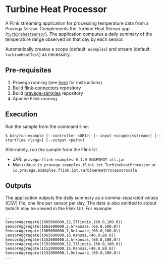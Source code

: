 # Turbine Heat Processor
A Flink streaming application for processing temperature data from a Pravega `Stream`. 
Complements the Turbine Heat Sensor app 
([`turbineheatsensor`](https://github.com/pravega/pravega-samples/scenarios/turbine-heat-sensor)). 
The application computes a daily summary of the temperature range observed on that day by each sensor.

Automatically creates a scope (default: `examples`) and stream (default: `turbineHeatTest`) as necessary.

## Pre-requisites
1. Pravega running (see [here](http://pravega.io/docs/latest/getting-started/) for instructions)
2. Build [flink-connectors](https://github.com/pravega/flink-connectors) repository
3. Build [pravega-samples](https://github.com/pravega/pravega-samples) repository
4. Apache Flink running


## Execution
Run the sample from the command-line:
```
$ bin/run-example [--controller <URI>] [--input <scope>/<stream>] [--startTime <long>] [--output <path>]
```

Alternately, run the sample from the Flink UI.
- JAR: `pravega-flink-examples-0.1.0-SNAPSHOT-all.jar`
- Main class: `io.pravega.examples.flink.iot.TurbineHeatProcessor` or `io.pravega.examples.flink.iot.TurbineHeatProcessorScala`

## Outputs
The application outputs the daily summary as a comma-separated values (CSV) file, one line per sensor per day. The data is
also emitted to stdout (which may be viewed in the Flink UI). For example:

```
...
SensorAggregate(1065600000,12,Illinois,(60.0,100.0))
SensorAggregate(1065600000,3,Arkansas,(60.0,100.0))
SensorAggregate(1065600000,7,Delaware,(60.0,100.0))
SensorAggregate(1065600000,15,Kansas,(40.0,80.0))
SensorAggregate(1152000000,3,Arkansas,(60.0,100.0))
SensorAggregate(1152000000,12,Illinois,(60.0,100.0))
SensorAggregate(1152000000,15,Kansas,(40.0,80.0))
SensorAggregate(1152000000,7,Delaware,(60.0,100.0))
...
```

